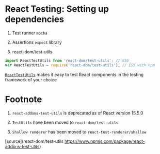 # React Testing: Setting up dependencies

1. Test runner `mocha`

2. Assertions `expect` library

3. react-dom/test-utils

```javascript
import ReactTestUtils from 'react-dom/test-utils'; // ES6
var ReactTestUtils = require('react-dom/test-utils'); // ES5 with npm
```

[`ReactTestUtils`](https://reactjs.org/docs/test-utils.html) makes it easy to test React components in the testing framework of your choice

# Footnote

1. `react-addons-test-utils` is deprecated as of React version 15.5.0  

2. `TestUtils` have been moved to `react-dom/test-utils`

3. `Shallow renderer` has been moved to `react-test-renderer/shallow`

[source](react-dom/test-utils https://www.npmjs.com/package/react-addons-test-utils)